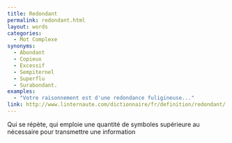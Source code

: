 ```yaml
---
title: Redondant
permalink: redondant.html
layout: words
categories:
  - Mot Complexe
synonyms:
  - Abondant
  - Copieux
  - Excessif
  - Sempiternel
  - Superflu
  - Surabondant.
examples:
  - "Votre raisonnement est d'une redondance fuligineuse..."
link: http://www.linternaute.com/dictionnaire/fr/definition/redondant/
---
```


Qui se répète, qui emploie une quantité de symboles supérieure au nécessaire pour transmettre une information
